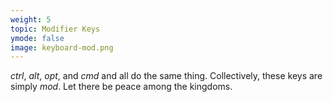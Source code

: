 ```yaml
---
weight: 5
topic: Modifier Keys
ymode: false
image: keyboard-mod.png
---
```

_ctrl_, _alt_, _opt_, and _cmd_ and all do the same thing. Collectively, these keys are simply _mod_. Let there be peace among the kingdoms.